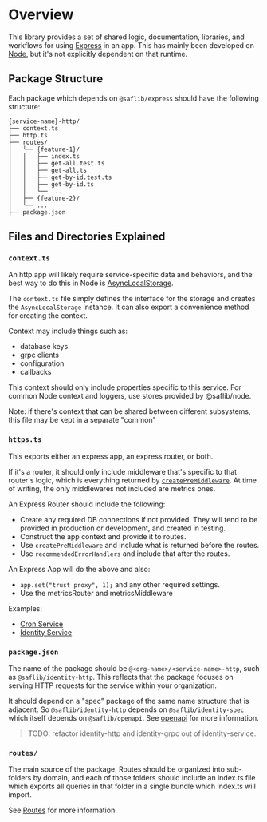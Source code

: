 # Overview

This library provides a set of shared logic, documentation, libraries, and workflows for using [Express](https://expressjs.com/en/5x/api.html) in an app. This has mainly been developed on [Node](https://nodejs.org/en), but it's not explicitly dependent on that runtime.

## Package Structure

Each package which depends on `@saflib/express` should have the following structure:

```
{service-name}-http/
├── context.ts
├── http.ts
├── routes/
│   └── {feature-1}/
│   │   ├── index.ts
│   │   ├── get-all.test.ts
│   │   ├── get-all.ts
│   │   ├── get-by-id.test.ts
│   │   ├── get-by-id.ts
│   │   └── ...
│   ├── {feature-2}/
│   └── ...
├── package.json
```

## Files and Directories Explained

### `context.ts`

An http app will likely require service-specific data and behaviors, and the best way to do this in Node is [AsyncLocalStorage](https://nodejs.org/api/async_context.html#asynclocalstorageenterwithstore).

The `context.ts` file simply defines the interface for the storage and creates the `AsyncLocalStorage` instance. It can also export a convenience method for creating the context.

Context may include things such as:

- database keys
- grpc clients
- configuration
- callbacks

This context should only include properties specific to this service. For common Node context and loggers, use stores provided by @saflib/node.

Note: if there's context that can be shared between different subsystems, this file may be kept in a separate "common"

### `https.ts`

This exports either an express app, an express router, or both.

If it's a router, it should only include middleware that's specific to that router's logic, which is everything returned by [`createPreMiddleware`](https://github.com/sderickson/saflib/blob/e75a8597ae497ea8d422dab1a1e96f41792b85ba/express/src/middleware/composition.ts#L22). At time of writing, the only middlewares not included are metrics ones.

An Express Router should include the following:

- Create any required DB connections if not provided. They will tend to be provided in production or development, and created in testing.
- Construct the app context and provide it to routes.
- Use `createPreMiddleware` and include what is returned before the routes.
- Use `recommendedErrorHandlers` and include that after the routes.

An Express App will do the above and also:

- `app.set("trust proxy", 1);` and any other required settings.
- Use the metricsRouter and metricsMiddleware

Examples:

- [Cron Service](https://github.com/sderickson/saflib/blob/main/cron/cron-service/http.ts)
- [Identity Service](https://github.com/sderickson/saflib/blob/main/identity/identity-service/http.ts)

### `package.json`

The name of the package should be `@<org-name>/<service-name>-http`, such as `@saflib/identity-http`. This reflects that the package focuses on serving HTTP requests for the service within your organization.

It should depend on a "spec" package of the same name structure that is adjacent. So `@saflib/identity-http` depends on `@saflib/identity-spec` which itself depends on `@saflib/openapi`. See [openapi](../../openapi/docs/01-overview.md) for more information.

> TODO: refactor identity-http and identity-grpc out of identity-service.

### `routes/`

The main source of the package. Routes should be organized into sub-folders by domain, and each of those folders should include an index.ts file which exports all queries in that folder in a single bundle which index.ts will import.

See [Routes](./02-routes.md) for more information.

